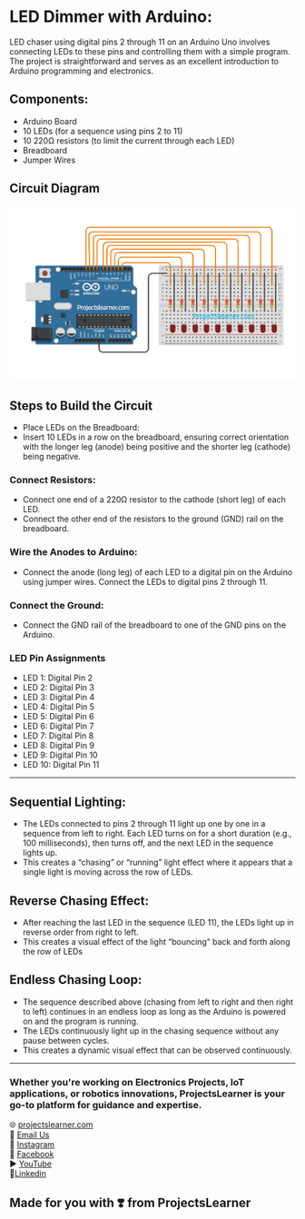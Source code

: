 # LED Dimmer with Arduino:
 LED chaser using digital pins 2 through 11 on an Arduino Uno involves connecting LEDs to these pins and controlling them with a simple program. The project is straightforward and serves as an excellent introduction to Arduino programming and electronics.

## Components:
  - Arduino Board
  - 10 LEDs (for a sequence using pins 2 to 11)
  - 10 220Ω resistors (to limit the current through each LED)
  - Breadboard 
  - Jumper Wires

## Circuit Diagram
  ![Arduino Uno LED Chasing](https://raw.githubusercontent.com/Projectslearner/arduino-uno-led-chaser/main/Arduino_uno_led_chasing.png)

## Steps to Build the Circuit
  - Place LEDs on the Breadboard:
  - Insert 10 LEDs in a row on the breadboard, ensuring correct orientation with the longer leg (anode) being positive and the shorter leg (cathode) being negative.

### Connect Resistors:
  - Connect one end of a 220Ω resistor to the cathode (short leg) of each LED.
  - Connect the other end of the resistors to the ground (GND) rail on the breadboard.

### Wire the Anodes to Arduino:
  - Connect the anode (long leg) of each LED to a digital pin on the Arduino using jumper wires. Connect the LEDs to digital pins 2 through 11.

### Connect the Ground:
  - Connect the GND rail of the breadboard to one of the GND pins on the Arduino.
### LED Pin Assignments
  - LED 1: Digital Pin 2
  - LED 2: Digital Pin 3
  - LED 3: Digital Pin 4
  - LED 4: Digital Pin 5
  - LED 5: Digital Pin 6
  - LED 6: Digital Pin 7
  - LED 7: Digital Pin 8
  - LED 8: Digital Pin 9
  - LED 9: Digital Pin 10
  - LED 10: Digital Pin 11
---

## Sequential Lighting:
  - The LEDs connected to pins 2 through 11 light up one by one in a sequence from left to right. Each LED turns on for a short duration (e.g., 100 milliseconds), then turns off, and the next LED in the sequence lights up.
  - This creates a “chasing” or “running” light effect where it appears that a single light is moving across the row of LEDs.
## Reverse Chasing Effect:
  - After reaching the last LED in the sequence (LED 11), the LEDs light up in reverse order from right to left.
  - This creates a visual effect of the light “bouncing” back and forth along the row of LEDs
## Endless Chasing Loop:
  - The sequence described above (chasing from left to right and then right to left) continues in an endless loop as long as the Arduino is powered on and the program is running.
  - The LEDs continuously light up in the chasing sequence without any pause between cycles.
  - This creates a dynamic visual effect that can be observed continuously.
--- 
### Whether you're working on Electronics Projects, IoT applications, or robotics innovations, ProjectsLearner is your go-to platform for guidance and expertise.

🌐 [projectslearner.com](https://www.projectslearner.com)<br/>
📧 [Email Us](mailto:projectslearner@gmail.com)<br/>
📸 [Instagram](https://www.instagram.com/projectslearner/)<br/>
📘 [Facebook](https://www.facebook.com/projectslearner)<br/>
▶️ [YouTube](https://www.youtube.com/@ProjectsLearner)<br/>
📘[Linkedin](https://www.linkedin.com/in/projectslearner)<br/>

## Made for you with ❣️ from ProjectsLearner
